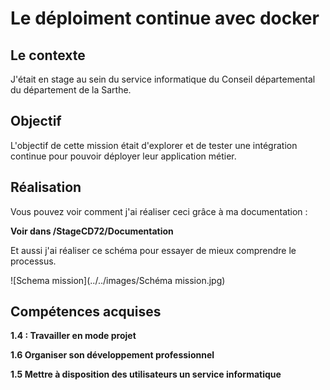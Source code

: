 # Le déploiment continue avec docker 

## Le contexte 

J'était en stage au sein du service informatique du Conseil départemental du département de la Sarthe.

## Objectif 

L'objectif de cette mission était d'explorer et de tester une intégration continue pour pouvoir déployer leur application métier.

## Réalisation

Vous pouvez voir comment j'ai réaliser ceci grâce à ma documentation :

**Voir dans /StageCD72/Documentation**

Et aussi j'ai réaliser ce schéma pour essayer de mieux comprendre le processus.

![Schema mission](../../images/Schéma mission.jpg)


## Compétences acquises

**1.4 : Travailler en mode projet**

**1.6 Organiser son développement professionnel**

**1.5 Mettre à disposition des utilisateurs un service informatique**